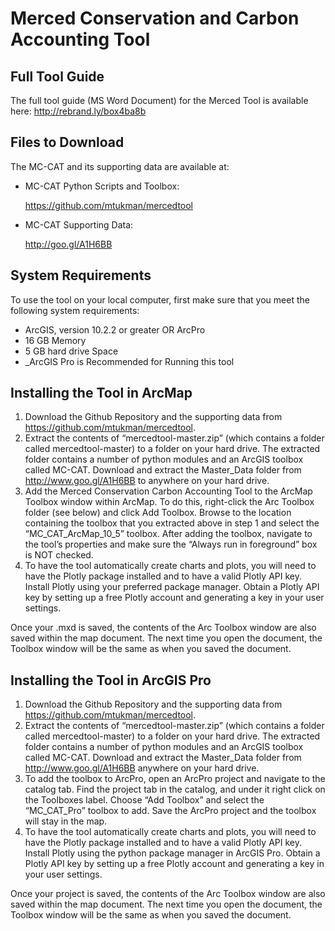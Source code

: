 # Merced Conservation and Carbon Accounting Tool

## Full Tool Guide
The full tool guide (MS Word Document) for the Merced Tool is available here:  http://rebrand.ly/box4ba8b


## Files to Download 

The MC-CAT and its supporting data are available at:

* MC-CAT Python Scripts and Toolbox:

	https://github.com/mtukman/mercedtool

* MC-CAT Supporting Data:

	http://goo.gl/A1H6BB
  
## System Requirements
To use the tool on your local computer, first make sure that you meet the following system requirements:
* ArcGIS, version 10.2.2 or greater OR ArcPro
* 16 GB Memory
* 5 GB hard drive Space
* _ArcGIS Pro is Recommended for Running this tool

## Installing the Tool in ArcMap
1.	Download the Github Repository and the supporting data from https://github.com/mtukman/mercedtool.  
2.	Extract the contents of “mercedtool-master.zip” (which contains a folder called mercedtool-master) to a folder on your hard drive.  The extracted folder contains a number of python modules and an ArcGIS toolbox called MC-CAT. Download and extract the Master_Data folder from http://www.goo.gl/A1H6BB to anywhere on your hard drive.
3.	Add the Merced Conservation Carbon Accounting Tool to the ArcMap Toolbox window within ArcMap.  To do this, right-click the Arc Toolbox folder (see below) and click Add Toolbox.  Browse to the location containing the toolbox that you extracted above in step 1 and select the “MC_CAT_ArcMap_10_5” toolbox. After adding the toolbox, navigate to the tool’s properties and make sure the “Always run in foreground” box is NOT checked.
4.	To have the tool automatically create charts and plots, you will need to have the Plotly package installed and to have a valid Plotly API key.  Install Plotly using your preferred package manager.  Obtain a Plotly API key by setting up a free Plotly account and generating a key in your user settings. 

Once your .mxd is saved, the contents of the Arc Toolbox window are also saved within the map document. The next time you open the document, the Toolbox window will be the same as when you saved the document.

## Installing the Tool in ArcGIS Pro
1.	Download the Github Repository and the supporting data from https://github.com/mtukman/mercedtool.  
2.	Extract the contents of “mercedtool-master.zip” (which contains a folder called mercedtool-master) to a folder on your hard drive.  The extracted folder contains a number of python modules and an ArcGIS toolbox called MC-CAT. Download and extract the Master_Data folder from http://www.goo.gl/A1H6BB anywhere on your hard drive.
3.	To add the toolbox to ArcPro, open an ArcPro project and navigate to the catalog tab. Find the project tab in the catalog, and under it right click on the Toolboxes label. Choose “Add Toolbox” and select the “MC_CAT_Pro” toolbox to add. Save the ArcPro project and the toolbox will stay in the map.
4.	To have the tool automatically create charts and plots, you will need to have the Plotly package installed and to have a valid Plotly API key.  Install Plotly using the python package manager in ArcGIS Pro.  Obtain a Plotly API key by setting up a free Plotly account and generating a key in your user settings. 

Once your project is saved, the contents of the Arc Toolbox window are also saved within the map document. The next time you open the document, the Toolbox window will be the same as when you saved the document.
